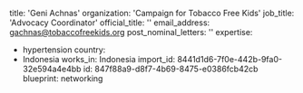 title: 'Geni Achnas'
organization: 'Campaign for Tobacco Free Kids'
job_title: 'Advocacy Coordinator'
official_title: ''
email_address: gachnas@tobaccofreekids.org
post_nominal_letters: ''
expertise:
  - hypertension
country:
  - Indonesia
works_in: Indonesia
import_id: 8441d1d6-7f0e-442b-9fa0-32e594a4e4bb
id: 847f88a9-d8f7-4b69-8475-e0386fcb42cb
blueprint: networking

